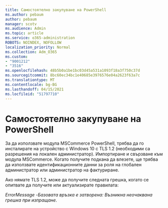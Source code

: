 ```yaml
---
title: Самостоятелно закупуване на PowerShell
ms.author: pebaum
author: pebaum
manager: scotv
ms.audience: Admin
ms.topic: article
ms.service: o365-administration
ROBOTS: NOINDEX, NOFOLLOW
localization_priority: Normal
ms.collection: Adm_O365
ms.custom:
- "9001212"
- "3516"
ms.openlocfilehash: 48b5b0a1be1bc03d45a531a1093f18a3f750c37d
ms.sourcegitcommit: 8bc60ec34bc1e40685e3976576e04a2623f63a7c
ms.translationtype: MT
ms.contentlocale: bg-BG
ms.lasthandoff: 04/15/2021
ms.locfileid: "51797710"
---
```

# <a name="self-service-purchase-of-powershell"></a>Самостоятелно закупуване на PowerShell

За да използвате модула MSCommerce PowerShell, трябва да го инсталирате на устройство с Windows 10 с TLS 1.2 (необходими са разрешения на локален администратор).  Импортиране и свързване към модула MSCommerce.  Когато получите подкана да влезете, ще трябва да използвате идентификационните данни за роля на глобален администратор или администратор на фактуриране.  

Ако нямате TLS 1.2, може да получите следната грешка, когато се опитвате да получите или актуализирате правилата:

*ErrorMessage -Базовата връзка е затворена: Възникна неочаквана грешка при изпращане*.



